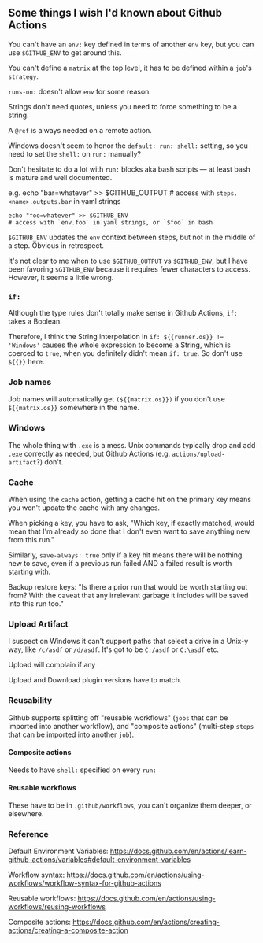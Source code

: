 ## Some things I wish I'd known about Github Actions

You can't have an `env:` key defined in terms of another `env` key, but you can use `$GITHUB_ENV` to get around this.

You can't define a `matrix` at the top level, it has to be defined within a `job`'s `strategy`.

`runs-on:` doesn't allow `env` for some reason.

Strings don't need quotes, unless you need to force something to be a string.

A `@ref` is always needed on a remote action.

Windows doesn't seem to honor the `default: run: shell:` setting, so you need to set the `shell:` on `run:` manually?

Don't hesitate to do a lot with `run:` blocks aka bash scripts — at least bash is mature and well documented.

e.g.
    echo "bar=whatever" >> $GITHUB_OUTPUT
    # access with `steps.<name>.outputs.bar` in yaml strings

    echo "foo=whatever" >> $GITHUB_ENV
    # access with `env.foo` in yaml strings, or `$foo` in bash

`$GITHUB_ENV` updates the `env` context between steps, but not in the middle of a step. Obvious in retrospect.

It's not clear to me when to use `$GITHUB_OUTPUT` vs `$GITHUB_ENV`, but I have been favoring `$GITHUB_ENV` because it requires fewer characters to access.
However, it seems a little wrong.

### `if:`

Although the type rules don't totally make sense in Github Actions, `if:` takes a Boolean.

Therefore, I think the String interpolation in `if: ${{runner.os}} != 'Windows'` causes the whole expression to become a String, which is coerced to `true`, when you definitely didn't mean `if: true`.  So don't use `${{}}` here.

### Job names

Job names will automatically get `(${{matrix.os}})` if you don't use `${{matrix.os}}` somewhere in the name.

### Windows

The whole thing with `.exe` is a mess. Unix commands typically drop and add `.exe` correctly as needed, but Github Actions (e.g. `actions/upload-artifact`?) don't.

### Cache
When using the `cache` action, getting a cache hit on the primary key means you won't update the cache with any changes.

When picking a key, you have to ask, "Which key, if exactly matched, would mean that I'm already so done that I don't even want to save anything new from this run."

Similarly, `save-always: true` only if a key hit means there will be nothing new to save, even if a previous run failed AND a failed result is worth starting with.

Backup restore keys: "Is there a prior run that would be worth starting out from? With the caveat that any irrelevant garbage it includes will be saved into this run too."

### Upload Artifact

I suspect on Windows it can't support paths that select a drive in a Unix-y way,
like `/c/asdf` or `/d/asdf`. It's got to be `C:/asdf` or `C:\asdf` etc.

Upload will complain if any

Upload and Download plugin versions have to match.

### Reusability

Github supports splitting off "reusable workflows" (`jobs` that can be imported into another workflow), and "composite actions" (multi-step `steps` that can be imported into another `job`).

#### Composite actions

Needs to have `shell:` specified on every `run:`

#### Reusable workflows

These have to be in `.github/workflows`, you can't organize them deeper, or elsewhere.

### Reference

Default Environment Variables:
https://docs.github.com/en/actions/learn-github-actions/variables#default-environment-variables

Workflow syntax:
https://docs.github.com/en/actions/using-workflows/workflow-syntax-for-github-actions

Reusable workflows:
https://docs.github.com/en/actions/using-workflows/reusing-workflows

Composite actions:
https://docs.github.com/en/actions/creating-actions/creating-a-composite-action
